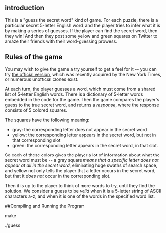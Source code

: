 
## introduction
This is a "guess the secret word" kind of game. For each puzzle, there is a
particular secret 5-letter English word, and the player tries to infer what it
is by making a series of guesses. If the player can find the secret word, then
they win! And then they post some yellow and green squares on Twitter to amaze
their friends with their word-guessing prowess.

## Rules of the game

You may wish to give the game a try yourself to get a feel for it -- you can try
[the official version](https://www.nytimes.com/games/wordle/index.html), which
was recently acquired by the New York Times, or numerous unofficial clones
exist.

At each turn, the player guesses a word, which must come from a shared list of
5-letter English words. There is a dictionary of 5-letter words embedded in the
code for the game. Then the game compares the player's guess to the true secret
word, and returns a *response*, where the response consists of 5 colored
squares.

The squares have the following meaning:
  * gray: the corresponding letter does not appear in the secret word
  * yellow: the corresponding letter appears in the secret word, but not in that
    corresponding slot
  * green: the corresponding letter appears in the secret word, in that slot.

So each of these colors gives the player a lot of information about what the
secret word must be -- a gray square *means that a specific letter does not
appear at all in the secret word*, eliminating huge swaths of search space, and
yellow not only tells the player that a letter occurs in the secret word, but
that it *does not* occur in the corresponding slot.

Then it is up to the player to think of more words to try, until they find the
solution. We consider a guess to be *valid* when it is a 5-letter string of
ASCII characters a-z, and when it is one of the words in the specified word
list.


##Compiling and Running the Program

make

./guess






